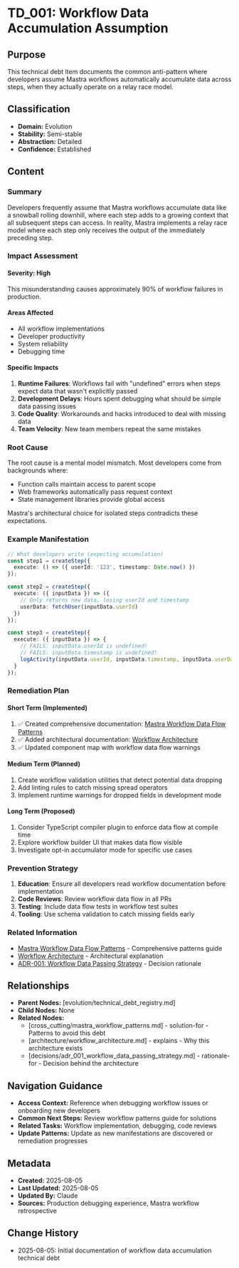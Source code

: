 # TD_001: Workflow Data Accumulation Assumption

## Purpose
This technical debt item documents the common anti-pattern where developers assume Mastra workflows automatically accumulate data across steps, when they actually operate on a relay race model.

## Classification
- **Domain:** Evolution
- **Stability:** Semi-stable
- **Abstraction:** Detailed
- **Confidence:** Established

## Content

### Summary
Developers frequently assume that Mastra workflows accumulate data like a snowball rolling downhill, where each step adds to a growing context that all subsequent steps can access. In reality, Mastra implements a relay race model where each step only receives the output of the immediately preceding step.

### Impact Assessment

#### Severity: High
This misunderstanding causes approximately 90% of workflow failures in production.

#### Areas Affected
- All workflow implementations
- Developer productivity
- System reliability
- Debugging time

#### Specific Impacts
1. **Runtime Failures**: Workflows fail with "undefined" errors when steps expect data that wasn't explicitly passed
2. **Development Delays**: Hours spent debugging what should be simple data passing issues
3. **Code Quality**: Workarounds and hacks introduced to deal with missing data
4. **Team Velocity**: New team members repeat the same mistakes

### Root Cause
The root cause is a mental model mismatch. Most developers come from backgrounds where:
- Function calls maintain access to parent scope
- Web frameworks automatically pass request context
- State management libraries provide global access

Mastra's architectural choice for isolated steps contradicts these expectations.

### Example Manifestation
```typescript
// What developers write (expecting accumulation)
const step1 = createStep({
  execute: () => ({ userId: '123', timestamp: Date.now() })
});

const step2 = createStep({
  execute: ({ inputData }) => ({ 
    // Only returns new data, losing userId and timestamp
    userData: fetchUser(inputData.userId) 
  })
});

const step3 = createStep({
  execute: ({ inputData }) => {
    // FAILS: inputData.userId is undefined!
    // FAILS: inputData.timestamp is undefined!
    logActivity(inputData.userId, inputData.timestamp, inputData.userData);
  }
});
```

### Remediation Plan

#### Short Term (Implemented)
1. ✅ Created comprehensive documentation: [Mastra Workflow Data Flow Patterns](../cross_cutting/mastra_workflow_patterns.md)
2. ✅ Added architectural documentation: [Workflow Architecture](../architecture/workflow_architecture.md)
3. ✅ Updated component map with workflow data flow warnings

#### Medium Term (Planned)
1. Create workflow validation utilities that detect potential data dropping
2. Add linting rules to catch missing spread operators
3. Implement runtime warnings for dropped fields in development mode

#### Long Term (Proposed)
1. Consider TypeScript compiler plugin to enforce data flow at compile time
2. Explore workflow builder UI that makes data flow visible
3. Investigate opt-in accumulator mode for specific use cases

### Prevention Strategy
1. **Education**: Ensure all developers read workflow documentation before implementation
2. **Code Reviews**: Review workflow data flow in all PRs
3. **Testing**: Include data flow tests in workflow test suites
4. **Tooling**: Use schema validation to catch missing fields early

### Related Information
- [Mastra Workflow Data Flow Patterns](../cross_cutting/mastra_workflow_patterns.md) - Comprehensive patterns guide
- [Workflow Architecture](../architecture/workflow_architecture.md) - Architectural explanation
- [ADR-001: Workflow Data Passing Strategy](../decisions/adr_001_workflow_data_passing_strategy.md) - Decision rationale

## Relationships
- **Parent Nodes:** [evolution/technical_debt_registry.md]
- **Child Nodes:** None
- **Related Nodes:**
  - [cross_cutting/mastra_workflow_patterns.md] - solution-for - Patterns to avoid this debt
  - [architecture/workflow_architecture.md] - explains - Why this architecture exists
  - [decisions/adr_001_workflow_data_passing_strategy.md] - rationale-for - Decision behind the architecture

## Navigation Guidance
- **Access Context:** Reference when debugging workflow issues or onboarding new developers
- **Common Next Steps:** Review workflow patterns guide for solutions
- **Related Tasks:** Workflow implementation, debugging, code reviews
- **Update Patterns:** Update as new manifestations are discovered or remediation progresses

## Metadata
- **Created:** 2025-08-05
- **Last Updated:** 2025-08-05
- **Updated By:** Claude
- **Sources:** Production debugging experience, Mastra workflow retrospective

## Change History
- 2025-08-05: Initial documentation of workflow data accumulation technical debt